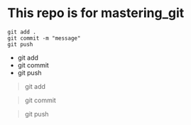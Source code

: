 # This repo is for mastering_git


```
git add .
git commit -m "message"
git push 
```

* git add
* git commit
* git push

> git add

> git commit

> git push